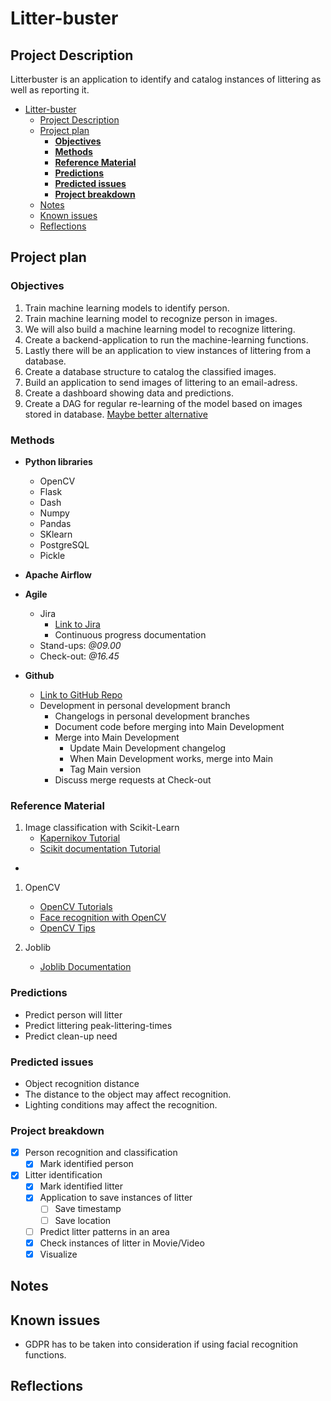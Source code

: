 # Litter-buster

## Project Description

Litterbuster is an application to identify and catalog instances of littering as well as reporting it.

- [Litter-buster](#litter-buster)
  - [Project Description](#project-description)
  - [Project plan](#project-plan)
    - [**Objectives**](#objectives)
    - [**Methods**](#methods)
    - [**Reference Material**](#reference-material)
    - [**Predictions**](#predictions)
    - [**Predicted issues**](#predicted-issues)
    - [**Project breakdown**](#project-breakdown)
  - [Notes](#notes)
  - [Known issues](#known-issues)
  - [Reflections](#reflections)

## Project plan

### **Objectives**

1. Train machine learning models to identify person.
2. Train machine learning model to recognize person in images.
3. We will also build a machine learning model to recognize littering.
4. Create a backend-application to run the machine-learning functions.
5. Lastly there will be an application to view instances of littering from a database.
6. Create a database structure to catalog the classified images.
7. Build an application to send images of littering to an email-adress.
8. Create a dashboard showing data and predictions.
9. Create a DAG for regular re-learning of the model based on images stored in database. [Maybe better alternative](https://medium.com/value-stream-design/online-machine-learning-515556ff72c5)

### **Methods**

- **Python libraries**

  - OpenCV
  - Flask
  - Dash
  - Numpy
  - Pandas
  - SKlearn
  - PostgreSQL
  - Pickle

- **Apache Airflow**
- **Agile**
  - Jira
    - [Link to Jira](https://mcvk.atlassian.net/jira/software/projects/LB/boards/2)
    - Continuous progress documentation
  - Stand-ups: _@09.00_
  - Check-out: _@16.45_
- **Github**
  - [Link to GitHub Repo](https://github.com/Swamp-Solutions/Litter-buster)
  - Development in personal development branch
    - Changelogs in personal development branches
    - Document code before merging into Main Development
    - Merge into Main Development
      - Update Main Development changelog
      - When Main Development works, merge into Main
      - Tag Main version
    - Discuss merge requests at Check-out

### **Reference Material**

1. Image classification with Scikit-Learn
   - [Kapernikov Tutorial](https://kapernikov.com/tutorial-image-classification-with-scikit-learn/)
   - [Scikit documentation Tutorial](https://scikit-learn.org/stable/auto_examples/classification/plot_digits_classification.html)

-

1. OpenCV

   - [OpenCV Tutorials](https://docs.opencv.org/4.x/d9/df8/tutorial_root.html)
   - [Face recognition with OpenCV](https://datagen.tech/guides/face-recognition/face-recognition-with-python/)
   - [OpenCV Tips](https://learnopencv.com/getting-started-with-opencv/)

2. Joblib
   - [Joblib Documentation](https://joblib.readthedocs.io/en/latest/)

### **Predictions**

- Predict person will litter
- Predict littering peak-littering-times
- Predict clean-up need

### **Predicted issues**

- Object recognition distance
- The distance to the object may affect recognition.
- Lighting conditions may affect the recognition.

### **Project breakdown**

- [X] Person recognition and classification
  - [X] Mark identified person

- [X] Litter identification
  - [X] Mark identified litter
  - [X] Application to save instances of litter
    - [ ] Save timestamp
    - [ ] Save location
  - [ ] Predict litter patterns in an area
  - [X] Check instances of litter in Movie/Video
  - [X] Visualize

## Notes

## Known issues

- GDPR has to be taken into consideration if using facial recognition functions.

## Reflections

